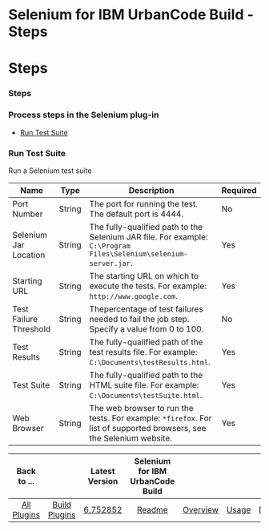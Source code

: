 
Selenium for IBM UrbanCode Build - Steps
========================================

# Steps



### Steps




 



### Process steps in the Selenium plug-in


* [Run Test Suite](#run_test_suite)




### Run Test Suite


Run a Selenium test suite




| Name | Type | Description | Required |
| --- | --- | --- | --- |
| Port Number | String | The port for running the test. The default port is 4444. | No |
| Selenium Jar Location | String | The fully-qualified path to the Selenium JAR file. For example: `C:\Program Files\Selenium\selenium-server.jar`. | Yes |
| Starting URL | String | The starting URL on which to execute the tests. For example: `http://www.google.com`. | Yes |
| Test Failure Threshold | String | Thepercentage of test failures needed to fail the job step. Specify a value from 0 to 100. | No |
| Test Results | String | The fully-qualified path of the test results file. For example: `C:\Documents\testResults.html`. | Yes |
| Test Suite | String | The fully-qualified path to the HTML suite file. For example: `C:\Documents\testSuite.html`. | Yes |
| Web Browser | String | The web browser to run the tests. For example: `*firefox`. For list of supported browsers, see the Selenium website. | Yes |





|Back to ...||Latest Version|Selenium for IBM UrbanCode Build ||||
| :---: | :---: | :---: | :---: | :---: | :---: | :---: |
|[All Plugins](../../index.md)|[Build Plugins](../README.md)|[6.752852](https://raw.githubusercontent.com/UrbanCode/IBM-UCB-PLUGINS/main/files/Selenium/Selenium-6.752852.zip)|[Readme](README.md)|[Overview](overview.md)|[Usage](usage.md)|[Downloads](downloads.md)|
